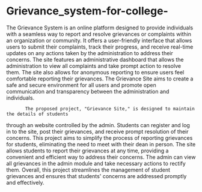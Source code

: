 # Grievance_system-for-college-

The Grievance System is an online platform designed to provide individuals with
a seamless way to report and resolve grievances or complaints within an organization or
community. It offers a user-friendly interface that allows users to submit their complaints, track
their progress, and receive real-time updates on any actions taken by the administration to
address their concerns. The site features an administrative dashboard that allows the
administration to view all complaints and take prompt action to resolve them. The site also
allows for anonymous reporting to ensure users feel comfortable reporting their grievances.
The Grievance Site aims to create a safe and secure environment for all users and promote open
communication and transparency between the administration and individuals.

           The proposed project, "Grievance Site," is designed to maintain the details of students
through an website controlled by the admin. Students can register and log in to the site, post
their grievances, and receive prompt resolution of their concerns. This project aims to simplify
the process of reporting grievances for students, eliminating the need to meet with their dean
in person. The site allows students to report their grievances at any time, providing a convenient
and efficient way to address their concerns. The admin can view all grievances in the admin
module and take necessary actions to rectify them. Overall, this project streamlines the
management of student grievances and ensures that students' concerns are addressed
promptly and effectively.
